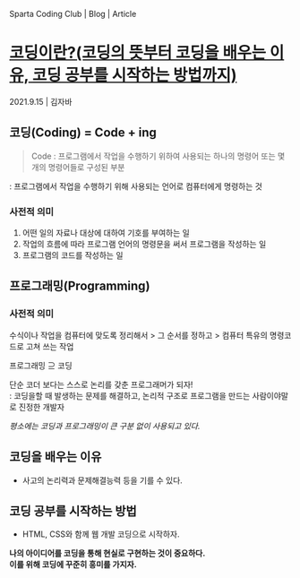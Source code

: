 Sparta Coding Club | Blog | Article
# <a href="https://spartacodingclub.kr/blog/what-is-coding" target="_blank">코딩이란?(코딩의 뜻부터 코딩을 배우는 이유, 코딩 공부를 시작하는 방법까지)</a>
2021.9.15 | 김자바

## 코딩(Coding) = Code + ing
> Code : 프로그램에서 작업을 수행하기 위하여 사용되는 하나의 명령어 또는 몇 개의 명령어들로 구성된 부분

: 프로그램에서 작업을 수행하기 위해 사용되는 언어로 컴퓨터에게 명령하는 것
### 사전적 의미
1. 어떤 일의 자료나 대상에 대하여 기호를 부여하는 일
2. 작업의 흐름에 따라 프로그램 언어의 명령문을 써서 프로그램을 작성하는 일
3. 프로그램의 코드를 작성하는 일

## 프로그래밍(Programming)
### 사전적 의미
수식이나 작업을 컴퓨터에 맞도록 정리해서 > 그 순서를 정하고 > 컴퓨터 특유의 명령코드로 고쳐 쓰는 작업

프로그래밍 ⊇ 코딩

단순 코더 보다는 스스로 논리를 갖춘 프로그래머가 되자!  
: 코딩을할 때 발생하는 문제를 해결하고, 논리적 구조로 프로그램을 만드는 사람이야말로 진정한 개발자

*평소에는 코딩과 프로그래밍이 큰 구분 없이 사용되고 있다.*

## 코딩을 배우는 이유
- 사고의 논리력과 문제해결능력 등을 기를 수 있다.

## 코딩 공부를 시작하는 방법
- HTML, CSS와 함께 웹 개발 코딩으로 시작하자.

**나의 아이디어를 코딩을 통해 현실로 구현하는 것이 중요하다.**  
**이를 위해 코딩에 꾸준히 흥미를 가지자.**
